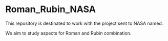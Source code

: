 # Roman_Rubin_NASA

This repository is destinated to work with the project sent to NASA named.

We aim to study aspects for Roman and Rubin combination.
